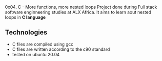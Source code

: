 0x04. C - More functions, more nested loops
Project done during Full stack software enginneering studies at ALX Africa. It aims to learn aout nested loops in **C language**
## Technologies
* C files are compiled using gcc
* C files are written according to the c90 standard
* tested on ubuntu 20.04
